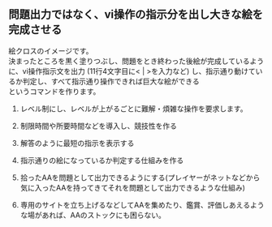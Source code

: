 ## 問題出力ではなく、vi操作の指示分を出し大きな絵を完成させる

絵クロスのイメージです。
<br>決まったところを黒く塗りつぶし、問題をとき終わった後絵が完成しているように、vi操作指示文を出力 (11行4文字目に< | >を入力など) し、指示通り動けているか判定し、すべて指示通り操作できれば巨大な絵ができる<br>
というコマンドを作ります。

1. レベル制にし、レベルが上がるごとに難解・煩雑な操作を要求します。

2. 制限時間や所要時間などを導入し、競技性を作る

3. 解答のように最短の指示を表示する

4. 指示通りの絵になっているか判定する仕組みを作る

5. 拾ったAAを問題として出力できるようにする(プレイヤーがネットなどから気に入ったAAを持ってきてそれを問題として出力できるような仕組み)

6. 専用のサイトを立ち上げるなどしてAAを集めたり、鑑賞、評価しあえるような場があれば、AAのストックにも困らない。




